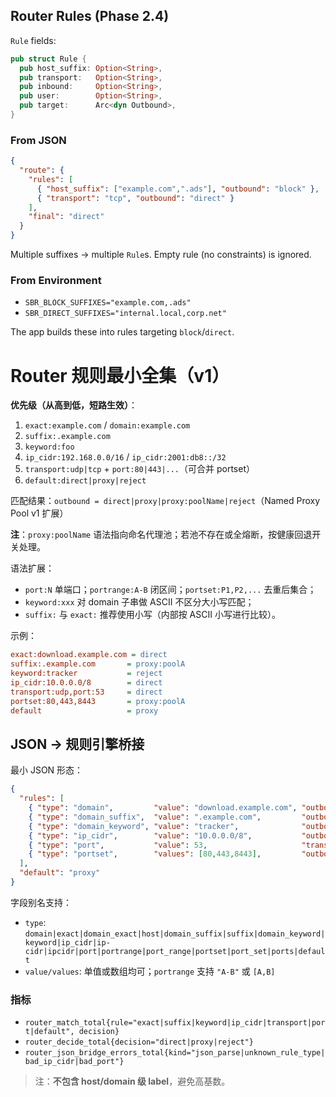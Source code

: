 ## Router Rules (Phase 2.4)

`Rule` fields:

```rust
pub struct Rule {
  pub host_suffix: Option<String>,
  pub transport:   Option<String>,
  pub inbound:     Option<String>,
  pub user:        Option<String>,
  pub target:      Arc<dyn Outbound>,
}
```

### From JSON

```json
{
  "route": {
    "rules": [
      { "host_suffix": ["example.com",".ads"], "outbound": "block" },
      { "transport": "tcp", "outbound": "direct" }
    ],
    "final": "direct"
  }
}
```

Multiple suffixes → multiple `Rule`s. Empty rule (no constraints) is ignored.

### From Environment

- `SBR_BLOCK_SUFFIXES="example.com,.ads"`
- `SBR_DIRECT_SUFFIXES="internal.local,corp.net"`

The app builds these into rules targeting `block`/`direct`.

# Router 规则最小全集（v1）

**优先级（从高到低，短路生效）**：
1. `exact:example.com` / `domain:example.com`
2. `suffix:.example.com`
3. `keyword:foo`
4. `ip_cidr:192.168.0.0/16` / `ip_cidr:2001:db8::/32`
5. `transport:udp|tcp` + `port:80|443|...`（可合并 portset）
6. `default:direct|proxy|reject`

匹配结果：`outbound = direct|proxy|proxy:poolName|reject`（Named Proxy Pool v1 扩展）

**注**：`proxy:poolName` 语法指向命名代理池；若池不存在或全熔断，按健康回退开关处理。

语法扩展：
- `port:N` 单端口；`portrange:A-B` 闭区间；`portset:P1,P2,...` 去重后集合；
- `keyword:xxx` 对 domain 子串做 ASCII 不区分大小写匹配；
- `suffix:` 与 `exact:` 推荐使用小写（内部按 ASCII 小写进行比较）。

示例：
```ini
exact:download.example.com = direct
suffix:.example.com       = proxy:poolA
keyword:tracker           = reject
ip_cidr:10.0.0.0/8        = direct
transport:udp,port:53     = direct
portset:80,443,8443       = proxy:poolA
default                   = proxy
```

## JSON → 规则引擎桥接
最小 JSON 形态：
```json
{
  "rules": [
    { "type": "domain",         "value": "download.example.com", "outbound": "direct" },
    { "type": "domain_suffix",  "value": ".example.com",         "outbound": "proxy:poolA"  },
    { "type": "domain_keyword", "value": "tracker",              "outbound": "reject" },
    { "type": "ip_cidr",        "value": "10.0.0.0/8",           "outbound": "direct" },
    { "type": "port",           "value": 53,                     "transport": "udp",  "outbound": "direct" },
    { "type": "portset",        "values": [80,443,8443],         "outbound": "proxy:poolA"  }
  ],
  "default": "proxy"
}
```
字段别名支持：
- `type`: `domain|exact|domain_exact|host|domain_suffix|suffix|domain_keyword|keyword|ip_cidr|ip-cidr|ipcidr|port|portrange|port_range|portset|port_set|ports|default`
- `value/values`: 单值或数组均可；`portrange` 支持 `"A-B"` 或 `[A,B]`

### 指标
- `router_match_total{rule="exact|suffix|keyword|ip_cidr|transport|port|default", decision}`
- `router_decide_total{decision="direct|proxy|reject"}`
- `router_json_bridge_errors_total{kind="json_parse|unknown_rule_type|bad_ip_cidr|bad_port"}`
> 注：**不包含 host/domain 级 label**，避免高基数。